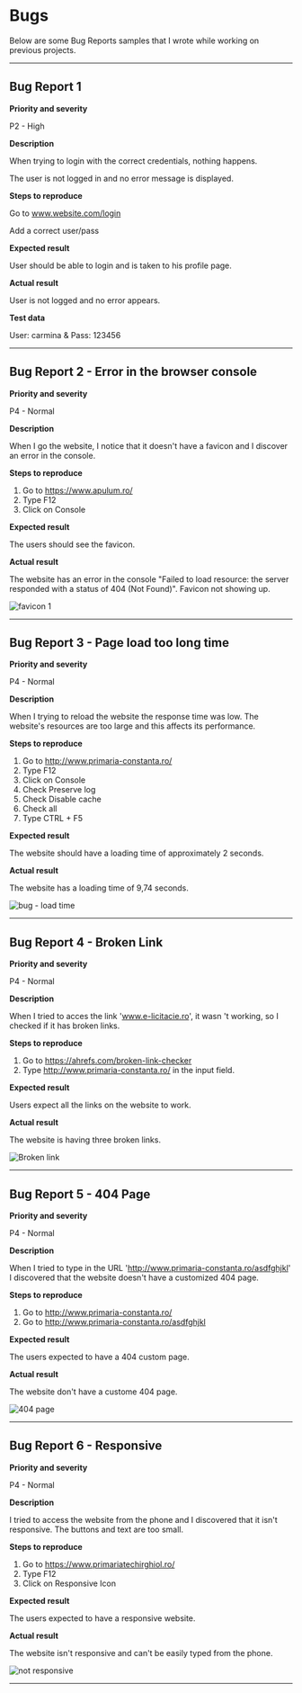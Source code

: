 # Bugs

Below are some Bug Reports samples that I wrote while working on previous projects.

------------
## Bug Report 1 

**Priority and severity**

P2 - High

**Description**

When trying to login with the correct credentials, nothing happens.

The user is not logged in and no error message is displayed.


**Steps to reproduce**

Go to www.website.com/login

Add a correct user/pass


**Expected result**

User should be able to login and is taken to his profile page.


**Actual result**

User is not logged and no error appears.



**Test data**

User: carmina & Pass: 123456

----------------------------------
## Bug Report 2 - Error in the browser console

**Priority and severity**

P4 - Normal

**Description**

When I go the website, I notice that it doesn't have a favicon and I discover an error in the console.

**Steps to reproduce**

1. Go to https://www.apulum.ro/
2. Type F12
3. Click on Console

**Expected result**

The users should see the favicon.

**Actual result**

The website has an error in the console "Failed to load resource: the server responded with a status of 404 (Not Found)". Favicon not showing up.

![favicon 1](https://user-images.githubusercontent.com/85248462/212406487-632528a2-171f-49f2-9011-dd9cb9b8b102.png)

----------------------

## Bug Report 3 - Page load too long time

**Priority and severity**

P4 - Normal

**Description**

When I trying to reload the website the response time was low. The website's resources are too large and this affects its performance.

**Steps to reproduce**

1. Go to http://www.primaria-constanta.ro/
2. Type F12
3. Click on Console
4. Check Preserve log
5. Check Disable cache
6. Check all
7. Type CTRL + F5

**Expected result**

The website should have a loading time of approximately 2 seconds.

**Actual result**

The website has a loading time of 9,74 seconds.

![bug - load time](https://user-images.githubusercontent.com/85248462/212410108-19020fd0-5900-4e83-8e5b-a47fdef303bb.png)

-----------------------
## Bug Report 4 - Broken Link

**Priority and severity**

P4 - Normal

**Description**

When I tried to acces the link 'www.e-licitacie.ro', it wasn 't working, so I checked if it has broken links.

**Steps to reproduce**

1. Go to https://ahrefs.com/broken-link-checker
2. Type http://www.primaria-constanta.ro/ in the input field.

**Expected result**

Users expect all the links on the website to work.

**Actual result**

The website is having three broken links.

![Broken link](https://user-images.githubusercontent.com/85248462/212412710-e74802df-aacd-4fee-aac5-430631cce926.png)

--------------------------

## Bug Report 5 - 404 Page

**Priority and severity**

P4 - Normal

**Description**

When I tried to type in the URL 'http://www.primaria-constanta.ro/asdfghjkl' I discovered that the website doesn't have a customized 404 page.

**Steps to reproduce**

1. Go to http://www.primaria-constanta.ro/
2. Go to http://www.primaria-constanta.ro/asdfghjkl

**Expected result**

The users expected to have a 404 custom page.

**Actual result**

The website don't have a custome 404 page.


![404 page](https://user-images.githubusercontent.com/85248462/212414731-50a9c0f8-dfe0-42f7-8204-2db229a3e44b.png)

-------------------
## Bug Report 6 - Responsive

**Priority and severity**

P4 - Normal

**Description**

I tried to access the website from the phone and I discovered that it isn't responsive. The buttons and text are too small.

**Steps to reproduce**

1. Go to https://www.primariatechirghiol.ro/
2. Type F12
3. Click on Responsive Icon


**Expected result**

The users expected to have a responsive website.

**Actual result**

The website isn't responsive and can't be easily typed from the phone.

![not responsive](https://user-images.githubusercontent.com/85248462/212416126-fd5ea943-1c66-4bd3-b366-b2b10234e601.png)




-----------------
